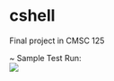 # cshell
Final project in CMSC 125

~ Sample Test Run:<br>
<img src = "https://github.com/carljunepiao/piminal/blob/master/Screenshot%20from%202017-11-14%2004-56-13.png">
